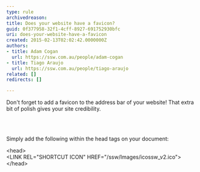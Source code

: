 ```yaml
---
type: rule
archivedreason: 
title: Does your website have a favicon?
guid: 0f377958-32f1-4cff-8927-691752930bfc
uri: does-your-website-have-a-favicon
created: 2015-02-13T02:02:42.0000000Z
authors:
- title: Adam Cogan
  url: https://ssw.com.au/people/adam-cogan
- title: Tiago Araujo
  url: https://ssw.com.au/people/tiago-araujo
related: []
redirects: []

---
```



<p>
      Don't forget to add a favicon to the address bar of your website! That extra bit of polish gives your site credibility.
     </p>
<br><excerpt class='endintro'></excerpt><br>
<p>
      Simply add the following within the head tags on your document&#58;
     </p><div class="code"><p class="ssw15-rteElement-CodeArea">
      &lt;head&gt;<br>
      &lt;LINK REL=&quot;SHORTCUT ICON&quot; HREF=&quot;/ssw/Images/icossw_v2.ico&quot;&gt;<br>
      &lt;/head&gt;</p>
                    </div>


